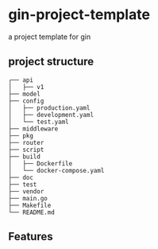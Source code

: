 # gin-project-template
a project template for gin

## project structure
```
┌── api
│   ├── v1
├── model
├── config
│   ├── production.yaml
│   ├── development.yaml
│   └── test.yaml
├── middleware
├── pkg
├── router
├── script
├── build
│   ├── Dockerfile
│   └── docker-compose.yaml
├── doc
├── test
├── vendor
├── main.go
├── Makefile
└── README.md
```

## Features
